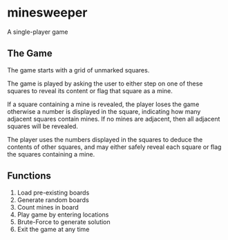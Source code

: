 # minesweeper
A single-player game

## The Game
The game starts with a grid of unmarked squares. 

The game is played by asking the user to either step on one of these squares to reveal its content or flag that square as a mine.

If a square containing a mine is revealed, the player loses the game otherwise a number is displayed in the square, indicating how many adjacent squares contain mines. If no mines are adjacent, then all adjacent squares will be revealed.

The player uses the numbers displayed in the squares to deduce the contents of other squares, and may either safely reveal each square or flag the squares containing a mine.

## Functions
1. Load pre-existing boards
2. Generate random boards
3. Count mines in board
4. Play game by entering locations
5. Brute-Force to generate solution
5. Exit the game at any time
